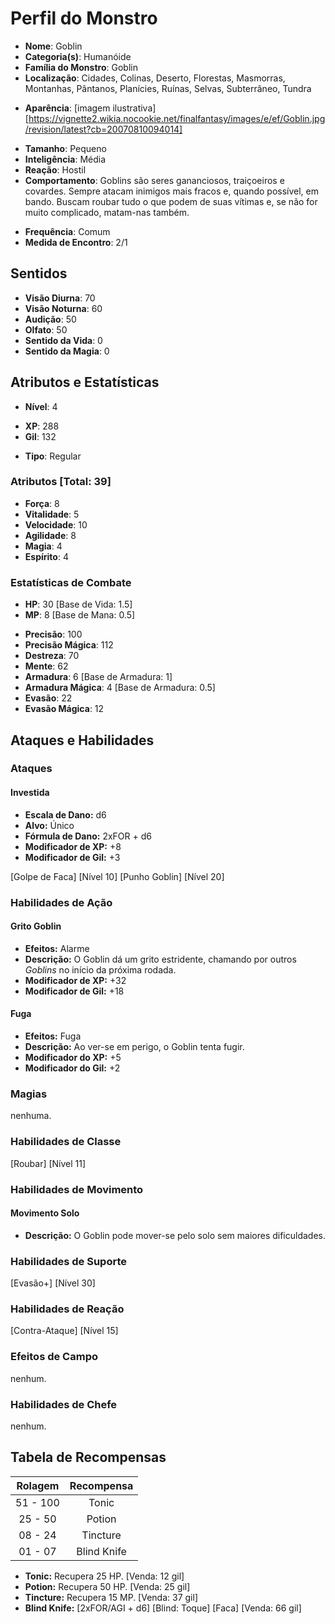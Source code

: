 # Perfil do Monstro

- **Nome**: Goblin
- **Categoria(s)**: Humanóide
- **Família do Monstro**: Goblin 
- **Localização**: Cidades, Colinas, Deserto, Florestas, Masmorras, Montanhas, Pântanos, Planícies, Ruínas, Selvas, Subterrâneo, Tundra

* **Aparência**: [imagem ilustrativa][https://vignette2.wikia.nocookie.net/finalfantasy/images/e/ef/Goblin.jpg/revision/latest?cb=20070810094014]

- **Tamanho**: Pequeno
- **Inteligência**: Média
- **Reação**: Hostil
- **Comportamento**: Goblins são seres gananciosos, traiçoeiros e covardes. Sempre atacam inimigos mais fracos e, quando possível, em bando. Buscam roubar tudo o que podem de suas vítimas e, se não for muito complicado, matam-nas também.

* **Frequência**: Comum
* **Medida de Encontro**: 2/1

## Sentidos

- **Visão Diurna**: 70
- **Visão Noturna**: 60
- **Audição**: 50
- **Olfato**: 50
- **Sentido da Vida**: 0
- **Sentido da Magia**: 0

## Atributos e Estatísticas

* **Nível**: 4

- **XP**: 288
- **Gil**: 132

* **Tipo**: Regular

### Atributos [Total: 39]

- **Força**: 8
- **Vitalidade**: 5
- **Velocidade**: 10
- **Agilidade**: 8
- **Magia**: 4
- **Espírito**: 4

### Estatísticas de Combate

- **HP**: 30 [Base de Vida: 1.5]
- **MP**: 8 [Base de Mana: 0.5]

* **Precisão**: 100
* **Precisão Mágica**: 112
* **Destreza**: 70
* **Mente**: 62
* **Armadura**: 6 [Base de Armadura: 1]
* **Armadura Mágica**: 4 [Base de Armadura: 0.5]
* **Evasão**: 22
* **Evasão Mágica**: 12

## Ataques e Habilidades

### Ataques

#### Investida

- **Escala de Dano:** d6
- **Alvo:** Único
- **Fórmula de Dano:** 2xFOR + d6
- **Modificador de XP:** +8
- **Modificador de Gil:** +3

[Golpe de Faca] [Nível 10]
[Punho Goblin] [Nível 20]

### Habilidades de Ação

#### Grito Goblin

- **Efeitos:** Alarme
- **Descrição:** O Goblin dá um grito estridente, chamando por outros *Goblins* no início da próxima rodada.
- **Modificador de XP:** +32
- **Modificador de Gil:** +18

#### Fuga

- **Efeitos:** Fuga
- **Descrição:** Ao ver-se em perigo, o Goblin tenta fugir.
- **Modificador do XP:** +5
- **Modificador do Gil:** +2

### Magias

nenhuma.

### Habilidades de Classe

[Roubar] [Nível 11]

### Habilidades de Movimento

#### Movimento Solo

- **Descrição:** O Goblin pode mover-se pelo solo sem maiores dificuldades.

### Habilidades de Suporte

[Evasão+] [Nível 30]

### Habilidades de Reação

[Contra-Ataque] [Nível 15]

### Efeitos de Campo

nenhum.

### Habilidades de Chefe

nenhum.

## Tabela de Recompensas

| Rolagem   | Recompensa      |
|:---------:|:---------------:|
| 51 - 100  | Tonic           |
| 25 - 50   | Potion          |
| 08 - 24   | Tincture        |
| 01 - 07   | Blind Knife     |

- **Tonic:** Recupera 25 HP. [Venda: 12 gil]
- **Potion:** Recupera 50 HP. [Venda: 25 gil]
- **Tincture:** Recupera 15 MP. [Venda: 37 gil]
- **Blind Knife:** [2xFOR/AGI + d6] [Blind: Toque] [Faca] [Venda:  66 gil]